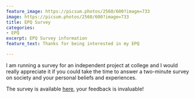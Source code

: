 ```yaml
---
feature_image: https://picsum.photos/2560/600?image=733
image: https://picsum.photos/2560/600?image=733
title: EPQ Survey
categories:
- EPQ
excerpt: EPQ Survey information
feature_text: Thanks for being interested in my EPQ

---
```

I am running a survey for an independent project at college and I would really appreciate it if you could take the time to answer a two-minute survey on society and your personal beliefs and experiences.

The survey is available [here](https://forms.gle/K7o81gYavrwfppTh9 "Form"), your feedback is invaluable!